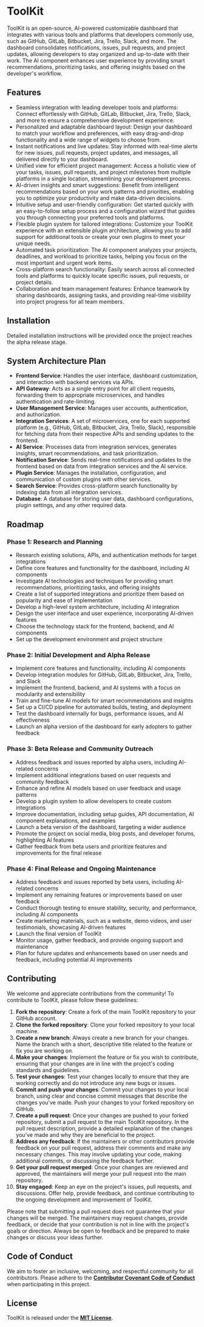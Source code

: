 # **ToolKit**

ToolKit is an open-source, AI-powered customizable dashboard that integrates with various tools and platforms that developers commonly use, such as GitHub, GitLab, Bitbucket, Jira, Trello, Slack, and more. The dashboard consolidates notifications, issues, pull requests, and project updates, allowing developers to stay organized and up-to-date with their work. The AI component enhances user experience by providing smart recommendations, prioritizing tasks, and offering insights based on the developer's workflow.

## **Features**

- Seamless integration with leading developer tools and platforms: Connect effortlessly with GitHub, GitLab, Bitbucket, Jira, Trello, Slack, and more to ensure a comprehensive development experience.
- Personalized and adaptable dashboard layout: Design your dashboard to match your workflow and preferences, with easy drag-and-drop functionality and a wide range of widgets to choose from.
- Instant notifications and live updates: Stay informed with real-time alerts for new issues, pull requests, project updates, and messages, all delivered directly to your dashboard.
- Unified view for efficient project management: Access a holistic view of your tasks, issues, pull requests, and project milestones from multiple platforms in a single location, streamlining your development process.
- AI-driven insights and smart suggestions: Benefit from intelligent recommendations based on your work patterns and priorities, enabling you to optimize your productivity and make data-driven decisions.
- Intuitive setup and user-friendly configuration: Get started quickly with an easy-to-follow setup process and a configuration wizard that guides you through connecting your preferred tools and platforms.
- Flexible plugin system for tailored integrations: Customize your ToolKit experience with an extensible plugin architecture, allowing you to add support for additional tools or create your own plugins to meet your unique needs.
- Automated task prioritization: The AI component analyzes your projects, deadlines, and workload to prioritize tasks, helping you focus on the most important and urgent work items.
- Cross-platform search functionality: Easily search across all connected tools and platforms to quickly locate specific issues, pull requests, or project details.
- Collaboration and team management features: Enhance teamwork by sharing dashboards, assigning tasks, and providing real-time visibility into project progress for all team members.

## **Installation**

Detailed installation instructions will be provided once the project reaches the alpha release stage.

## **System Architecture Plan**

- **Frontend Service**: Handles the user interface, dashboard customization, and interaction with backend services via APIs.
- **API Gateway**: Acts as a single entry point for all client requests, forwarding them to appropriate microservices, and handles authentication and rate-limiting.
- **User Management Service**: Manages user accounts, authentication, and authorization.
- **Integration Services**: A set of microservices, one for each supported platform (e.g., GitHub, GitLab, Bitbucket, Jira, Trello, Slack), responsible for fetching data from their respective APIs and sending updates to the frontend.
- **AI Service**: Processes data from integration services, generates insights, smart recommendations, and task prioritization.
- **Notification Service**: Sends real-time notifications and updates to the frontend based on data from integration services and the AI service.
- **Plugin Service**: Manages the installation, configuration, and communication of custom plugins with other services.
- **Search Service**: Provides cross-platform search functionality by indexing data from all integration services.
- **Database**: A database for storing user data, dashboard configurations, plugin settings, and any other required data.

## **Roadmap**

### **Phase 1: Research and Planning**

- Research existing solutions, APIs, and authentication methods for target integrations
- Define core features and functionality for the dashboard, including AI components
- Investigate AI technologies and techniques for providing smart recommendations, prioritizing tasks, and offering insights
- Create a list of supported integrations and prioritize them based on popularity and ease of implementation
- Develop a high-level system architecture, including AI integration
- Design the user interface and user experience, incorporating AI-driven features
- Choose the technology stack for the frontend, backend, and AI components
- Set up the development environment and project structure

### **Phase 2: Initial Development and Alpha Release**

- Implement core features and functionality, including AI components
- Develop integration modules for GitHub, GitLab, Bitbucket, Jira, Trello, and Slack
- Implement the frontend, backend, and AI systems with a focus on modularity and extensibility
- Train and fine-tune AI models for smart recommendations and insights
- Set up a CI/CD pipeline for automated builds, testing, and deployment
- Test the dashboard internally for bugs, performance issues, and AI effectiveness
- Launch an alpha version of the dashboard for early adopters to gather feedback

### **Phase 3: Beta Release and Community Outreach**

- Address feedback and issues reported by alpha users, including AI-related concerns
- Implement additional integrations based on user requests and community feedback
- Enhance and refine AI models based on user feedback and usage patterns
- Develop a plugin system to allow developers to create custom integrations
- Improve documentation, including setup guides, API documentation, AI component explanations, and examples
- Launch a beta version of the dashboard, targeting a wider audience
- Promote the project on social media, blog posts, and developer forums, highlighting AI features
- Gather feedback from beta users and prioritize features and improvements for the final release

### **Phase 4: Final Release and Ongoing Maintenance**

- Address feedback and issues reported by beta users, including AI-related concerns
- Implement any remaining features or improvements based on user feedback
- Conduct thorough testing to ensure stability, security, and performance, including AI components
- Create marketing materials, such as a website, demo videos, and user testimonials, showcasing AI-driven features
- Launch the final version of ToolKit
- Monitor usage, gather feedback, and provide ongoing support and maintenance
- Plan for future updates and enhancements based on user needs and feedback, including potential AI improvements

## **Contributing**

We welcome and appreciate contributions from the community! To contribute to ToolKit, please follow these guidelines:

1. **Fork the repository**: Create a fork of the main ToolKit repository to your GitHub account.
2. **Clone the forked repository**: Clone your forked repository to your local machine.
3. **Create a new branch**: Always create a new branch for your changes. Name the branch with a short, descriptive title related to the feature or fix you are working on.
4. **Make your changes**: Implement the feature or fix you wish to contribute, ensuring that your changes are in line with the project's coding standards and guidelines.
5. **Test your changes**: Test your changes locally to ensure that they are working correctly and do not introduce any new bugs or issues.
6. **Commit and push your changes**: Commit your changes to your local branch, using clear and concise commit messages that describe the changes you've made. Push your changes to your forked repository on GitHub.
7. **Create a pull request**: Once your changes are pushed to your forked repository, submit a pull request to the main ToolKit repository. In the pull request description, provide a detailed explanation of the changes you've made and why they are beneficial to the project.
8. **Address any feedback**: If the maintainers or other contributors provide feedback on your pull request, address their comments and make any necessary changes. This may involve updating your code, making additional commits, or discussing the feedback further.
9. **Get your pull request merged**: Once your changes are reviewed and approved, the maintainers will merge your pull request into the main repository.
10. **Stay engaged**: Keep an eye on the project's issues, pull requests, and discussions. Offer help, provide feedback, and continue contributing to the ongoing development and improvement of ToolKit.

Please note that submitting a pull request does not guarantee that your changes will be merged. The maintainers may request changes, provide feedback, or decide that your contribution is not in line with the project's goals or direction. Always be open to feedback and be prepared to make changes or discuss your ideas further.

## **Code of Conduct**

We aim to foster an inclusive, welcoming, and respectful community for all contributors. Please adhere to the **[Contributor Covenant Code of Conduct](https://www.contributor-covenant.org/version/2/0/code_of_conduct/)** when participating in this project.

## **License**

ToolKit is released under the **[MIT License](https://opensource.org/licenses/MIT)**.
